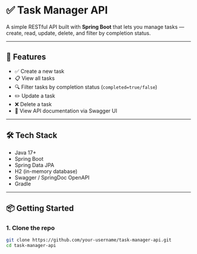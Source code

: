# ✅ Task Manager API

A simple RESTful API built with **Spring Boot** that lets you manage tasks — create, read, update, delete, and filter by completion status.

---

## 🚀 Features

- ✅ Create a new task
- 📋 View all tasks
- 🔍 Filter tasks by completion status (`completed=true/false`)
- ✏️ Update a task
- ❌ Delete a task
- 📄 View API documentation via Swagger UI

---

## 🛠️ Tech Stack

- Java 17+
- Spring Boot
- Spring Data JPA
- H2 (in-memory database)
- Swagger / SpringDoc OpenAPI
- Gradle

---

## 📦 Getting Started

### 1. Clone the repo                                                                                                                                                                                                                                                                                                                                                                                                                                                                                                                                                                                                                                                                                                                                                                                                                                                                

```bash
git clone https://github.com/your-username/task-manager-api.git
cd task-manager-api
